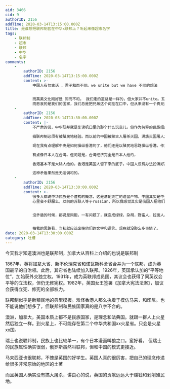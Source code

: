 ```yaml
---
aid: 3466
cid: 9
authorID: 2156
addTime: 2020-03-14T13:15:00.000Z
title: 是谁想把联邦制套在中华x联邦上？听起来像超市名字
tags:
    - 联邦制
    - 超市
    - 联邦
    - 中华
    - 名字
comments:
    -
        authorID: 2156
        addTime: 2020-03-14T13:15:00.000Z
        content: >-
            中国人有句古话 ，君子和而不同。we unite but we have 不同的想法


            而英美文化刚好是 同而不和。 我们走的道路是一样的，但大家并不unite。五个兄弟国家走同一条路，不是苏联胜过苏联，他们彼此并不叫兄弟。
            而悲哀的是我们的国家，我们总是把兄弟这个词挂在口中，但从来没有一个真兄弟。
    -
        authorID: 2156
        addTime: 2020-03-14T13:30:00.000Z
        content: |-
            不严肃的说，中华联邦就是复读机口里的那个什么玩意儿。但作为纯粹的民族组成的几乎是单一的国家，可以说是完全没有机会搞真正的联邦制。

            搞联邦制必须有被殖民地经验。而以前的中国被蒙古人屠杀灭国，满族灭国屠人之后，并非是高等文明统治低等文明。刚好是反过来的。

            现在我有点理解中央是如何操纵香港的了，他们还是以殖民地思路操纵香港。作为新的殖民者存在而已。

            有点像日本人在台湾。但问题是，台湾经济完全是日本人给的，

            香港基本不是大陆人给的，香港是英国人留下来的底子。中国人没有办法扮演好英国人的那个角色。

            这种矛盾果然是无法调和的。
    -
        authorID: 2156
        addTime: 2020-03-14T13:30:00.000Z
        content: >-
            很多人都说中华民族是个虚构的概念，这是清朝灭亡的遗留产物。中国其实是中央之国，是任意一个主宰东方大陆的人的自称，俄国的朝鲜人蒙古人被叫做russian
            心里会不舒服么，以前的苏联人等于russian，所以我感觉其实是俄国人把他们的民族主义经验输出到中国的结果，中华民族就好比sovietian？但把中华民族直接说成中国人，让回回和绿绿说自己是中华民族，有点难。说实话


            没矛盾的时候，都说是同胞，一有问题了，就变成绿绿，杂胡，野蛮人，拉面人。


            按我的思路看，当初就应该废掉他们的文字和语言。现在就没那么多事情了。
date: 2020-03-14T13:30:00.000Z
category: 吐槽
---
```


今天我才知道澳洲也是联邦制，加拿大从百科上介绍的也说是联邦制

1867年，英将加拿大省、新不伦瑞克省和诺瓦斯科舍省合并为一个联邦，成为英国最早的自治领。此后，其它省也陆续加入联邦。1926年，英国承认加的“平等地位”，加始获外交独立权。1931年，成为英联邦成员国，其议会也获得了同英议会平等的立法权，但仍无修宪权。1982年，英国女王签署《加拿大宪法法案》，加议会获得立宪、修宪的全部权力。

联邦制似乎是新殖民地的典型模板。难怪香港人那么执着于模仿马来，和印尼。也不能说他们想多了，但联邦制和民族国家真的是八字不合的。

澳洲，加拿大，美国本质上都不是民族国家，是理念和法典国。就跟一群人上火星然后独立一样。到火星上，不可能存在第二个中华共和国xx火星省。只会是火星xx国。

瑞士也说联邦制，民族上也比较单一，有个日本漫画叫狼之口。蛮好看。 但瑞士的民族属性确实很弱，俄罗斯虽然叫联邦，但和中国的模式更接近。

马来西亚也很联邦，不愧是英国的好学生。英国人真的很厉害，把自己的理念传递给很多非常原始的地区的土著

而且英国人确实没有搞大屠杀，讲良心的说，英国的贡献远远大于赚钱和剥削殖民地。
